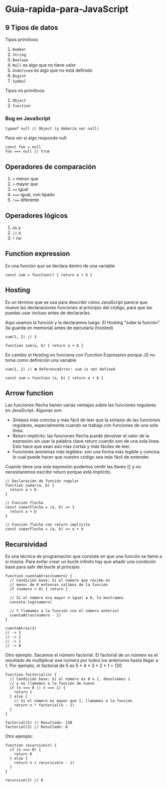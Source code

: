 # Guia-rapida-para-JavaScript

## 9 Tipos de datos
Tipos primitivos
1. `Number` 
2. `String` 
3. `Boolean` 
4. `Null` es algo que no tiene valor
5. `Undefined` es algo que no está definido
6. `Bigint` 
7. `Symbol` 

Tipos no primitivos
1. `Object` 
2. `Function`

### Bug en JavaScript
`typeof null // Object (y debería ser null)`

Para ver si algo responde null:
```
const foo = null
foo === null // true
```

## Operadores de comparación
1. `<` menor que
2. `>` mayor que
3. `==` igual
4. `===` igual, con tipado
5. `!==` diferente

## Operadores lógicos
1. `&&` y
2. `||` o
3. `!` no

## Function expression
Es una función que se declara dentro de una variable

`const sum = function() { return a + b }`

## Hosting
Es un término que se usa para describir cómo JavaScript parece que mueve las declaraciones funciones al principio del código, para que las puedas usar incluso antes de declararlas.

Aquí usamos la función y la declaramos luego. El Hosting "sube la función" (la guarda en memoria) antes de ejecutarla (hoisted)
```
sum(1, 2) // 3

function sum(a, b) { return a + b }
```

En cambio el Hosting no funciona con Function Expression porque JS no toma como definición una variable 
```
sum(1, 2) // ❌ ReferenceError: sum is not defined

const sum = function (a, b) { return a + b }
```

## Arrow function 
Las funciones flecha tienen varias ventajas sobre las funciones regulares en JavaScript. Algunas son:
- Sintaxis más concisa y más fácil de leer que la sintaxis de las funciones regulares, especialmente cuando se trabaja con funciones de una sola línea.
- Return implícito: las funciones flecha puede devolver el valor de la expresión sin usar la palabra clave return cuando son de una sola línea. Esto hace que sean aún más cortas y más fáciles de leer.
- Funciones anónimas más legibles: son una forma más legible y concisa lo cual puede hacer que nuestro código sea más fácil de entender.

Cuando tiene una sola expresión podemos omitir las llaves {} y no necesitaremos escribir return porque está implícito.
```
// Declaración de función regular
function sumar(a, b) {
  return a + b
}

// Función flecha
const sumarFlecha = (a, b) => {
  return a + b
}

// Función flecha con return implícito
const sumarFlecha = (a, b) => a + b
```

## Recursividad
Es una técnica de programación que consiste en que una función se llame a sí misma.
Para evitar crear un bucle infinito hay que añadir una condición base para salir del bucle al principio.
```
function cuentaAtras(numero) {
  // Condición base: Si el número que recibe es
  // menor de 0 entonces salimos de la función
  if (numero < 0) { return }

  // Si el número era mayor o igual a 0, lo mostramos
  console.log(numero)

  // Y llamamos a la función con el número anterior
  cuentaAtras(numero - 1)
}

cuentaAtras(3)
// -> 3
// -> 2
// -> 1
// -> 0
```

Otro ejemplo. Sacamos el número factorial. El factorial de un número es el resultado de multiplicar ese número por todos los anteriores hasta llegar a 1.
Por ejemplo, el factorial de 5 es 5 * 4 * 3 * 2 * 1 = 120
```
function factorial(n) {
  // Condición base: Si el número es 0 o 1, devolvemos 1
  // y no llamamos a la función de nuevo
  if (n === 0 || n === 1) {
    return 1
  } else {
    // Si el número es mayor que 1, llamamos a la función
    return n * factorial(n - 1)
  }
}

factorial(5) // Resultado: 120
factorial(3) // Resultado: 6
```

Otro ejemplo:
```
function recursive(n) {
  if (n === 0) {
    return 0
  } else {
    return n + recursive(n - 1)
  }
}

recursive(3) // 6
```
